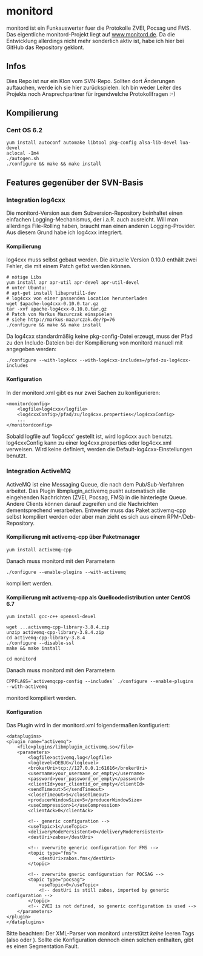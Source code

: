 # monitord

monitord ist ein Funkauswerter fuer die Protokolle ZVEI, Pocsag und FMS.
Das eigentliche monitord-Projekt liegt auf www.monitord.de.
Da die Entwicklung allerdings nicht mehr sonderlich aktiv ist, habe ich hier bei GitHub das Repository geklont.

## Infos
Dies Repo ist nur ein Klon vom SVN-Repo. Sollten dort Änderungen auftauchen, werde ich sie hier zurückspielen.
Ich bin weder Leiter des Projekts noch Ansprechpartner für irgendwelche Protokollfragen :-)

## Kompilierung
### Cent OS 6.2

	yum install autoconf automake libtool pkg-config alsa-lib-devel lua-devel
	aclocal -Im4
	./autogen.sh
	./configure && make && make install

## Features gegenüber der SVN-Basis
### Integration log4cxx
Die monitord-Version aus dem Subversion-Repository beinhaltet einen einfachen Logging-Mechanismus, der i.a.R. auch ausreicht.
Will man allerdings File-Rolling haben, braucht man einen anderen Logging-Provider.
Aus diesem Grund habe ich log4cxx integriert.

#### Kompilierung
log4cxx muss selbst gebaut werden. Die aktuelle Version 0.10.0 enthält zwei Fehler, die mit einem Patch gefixt werden können.

	# nötige Libs
	yum install apr apr-util apr-devel apr-util-devel
	# unter Ubuntu:
	# apt-get install libaprutil1-dev
	# log4cxx von einer passenden Location herunterladen
	wget $apache-log4cxx-0.10.0.tar.gz
	tar -xvf apache-log4cxx-0.10.0.tar.gz
	# Patch von Markus Mazurczak einspielen
	# siehe http://markus-mazurczak.de/?p=76
	./configure && make && make install

Da log4cxx standardmäßig keine pkg-config-Datei erzeugt, muss der Pfad zu den Include-Dateien bei der Kompilierung von monitord manuell mit angegeben werden:

	./configure --with-log4cxx --with-log4cxx-includes=/pfad-zu-log4cxx-includes

#### Konfiguration
In der monitord.xml gibt es nur zwei Sachen zu konfigurieren:

	<monitordconfig>
		<logfile>log4cxx</logfile>
		<log4cxxConfig>/pfad/zu/log4cxx.properties</log4cxxConfig>
		...
	</monitordconfig>

Sobald logfile auf 'log4cxx' gestellt ist, wird log4cxx auch benutzt. log4cxxConfig kann zu einer log4cxx.properties oder log4cxx.xml verweisen. Wird keine definiert, werden die Default-log4cxx-Einstellungen benutzt.

### Integration ActiveMQ
ActiveMQ ist eine Messaging Queue, die nach dem Pub/Sub-Verfahren arbeitet.
Das Plugin libmplugin_activemq pusht automatisch alle eingehenden Nachrichten (ZVEI, Pocsag, FMS) in die hinterlegte Queue.
Andere Clients können darauf zugreifen und die Nachrichten dementsprechend verarbeiten.
Entweder muss das Paket activemq-cpp selbst kompiliert werden oder aber man zieht es sich aus einem RPM-/Deb-Repository.

#### Kompilierung mit activemq-cpp über Paketmanager

	yum install activemq-cpp

Danach muss monitord mit den Parametern

	./configure --enable-plugins --with-activemq

kompiliert werden.


#### Kompilierung mit activemq-cpp als Quellcodedistribution unter CentOS 6.7

	yum install gcc-c++ openssl-devel

	wget ...activemq-cpp-library-3.8.4.zip
	unzip activemq-cpp-library-3.8.4.zip
	cd activemq-cpp-library-3.8.4
	./configure --disable-ssl
	make && make install

	cd monitord

Danach muss monitord mit den Parametern

	CPPFLAGS=`activemqcpp-config --includes` ./configure --enable-plugins --with-activemq

monitord kompiliert werden.
	
#### Konfiguration
Das Plugin wird in der monitord.xml folgendermaßen konfiguriert:

	<dataplugins>
	<plugin name="activemq">
		<file>plugins/libmplugin_activemq.so</file>
		<parameters>
			<logfile>activemq.log</logfile>
			<loglevel>DEBUG</loglevel>
			<brokerUri>tcp://127.0.0.1:61616</brokerUri>
			<username>your_username_or_empty</username>
			<password>your_password_or_empty</password>
			<clientId>your_clientid_or_empty</clientId>
			<sendTimeout>5</sendTimeout>
			<closeTimeout>5</closeTimeout>
			<producerWindowSize>5</producerWindowSize>
			<useCompression>1</useCompression>
			<clientAck>0</clientAck>

			<!-- generic configuration -->
			<useTopic>1</useTopic>
			<deliveryModePersistent>0</deliveryModePersistent>
			<destUri>zabos</destUri>

			<!-- overwrite generic configuration for FMS -->
			<topic type="fms">
				<destUri>zabos.fms</destUri>
			</topic>

			<!-- overwrite gneric configuration for POCSAG -->
			<topic type="pocsag">
				<useTopic>0</useTopic>
				<!-- destUri is still zabos, imported by generic configuration -->
			</topic>
			<!-- ZVEI is not defined, so generic configuration is used -->
		</parameters>
	</plugin>
	</dataplugins> 

Bitte beachten: Der XML-Parser von monitord unterstützt *keine* leeren Tags (also <tag/> oder <tag></tag>). Sollte die Konfiguration dennoch einen solchen enthalten, gibt es einen Segmentation Fault.

